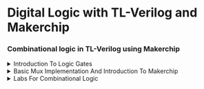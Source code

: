 # Digital Logic with TL-Verilog and Makerchip
### Combinational logic in TL-Verilog using Makerchip 

<details>
<summary>Introduction To Logic Gates</summary>

**Logic Gates**
![Screenshot from 2023-10-12 20-35-00](https://github.com/JBavitha/bavitha_riscv/assets/142578450/f47abbd6-0c83-4225-a175-fcf4f22f9003)

**Combinational Circuit**
![Screenshot from 2023-10-12 20-39-10](https://github.com/JBavitha/bavitha_riscv/assets/142578450/492f2cea-7577-45ab-9644-e0994e29fa87)


**Adder**
![Screenshot from 2023-10-12 20-40-23](https://github.com/JBavitha/bavitha_riscv/assets/142578450/46500938-769b-4f69-9b5a-01d73f17d305)

**Boolean Operators**
![Screenshot from 2023-10-12 20-51-08](https://github.com/JBavitha/bavitha_riscv/assets/142578450/c1a093fb-9cf5-41c3-803c-c42199f0b1b5)

</details>



<details>
<summary>Basic Mux Implementation And Introduction To Makerchip </summary>

**Mux**
![Screenshot from 2023-10-15 13-30-49](https://github.com/JBavitha/bavitha_riscv/assets/142578450/1abcea7b-12d8-401b-82d4-e1fe20c6de8a)

**Chaining Ternary Operator**
![Screenshot from 2023-10-15 13-48-31](https://github.com/JBavitha/bavitha_riscv/assets/142578450/498fe737-669b-437f-b4d1-045ce8eabcce)

**Makerchip**
![Screenshot from 2023-10-15 13-56-29](https://github.com/JBavitha/bavitha_riscv/assets/142578450/66879614-1a30-4065-9c92-aaa2310e37fd)

![Screenshot from 2023-10-15 14-24-42](https://github.com/JBavitha/bavitha_riscv/assets/142578450/5560388d-40f6-40a7-a46c-766997600188)



</details>

<details>

<summary>Labs For Combinational Logic </summary>

![Screenshot from 2023-10-15 14-39-03](https://github.com/JBavitha/bavitha_riscv/assets/142578450/dbe58180-2671-4add-9c31-066ff48e92d3)


- Inverter

![Screenshot from 2023-10-15 14-52-02](https://github.com/JBavitha/bavitha_riscv/assets/142578450/ac2acdb3-ebcf-48e6-8cf2-8bc4c142d1b4)

- AND gate

![image](https://github.com/JBavitha/bavitha_riscv/assets/142578450/fc2c9cfb-8ac4-48de-ad1e-1a75a98a32ab)

- Arithmetic Operations (using vectors)

![image](https://github.com/JBavitha/bavitha_riscv/assets/142578450/a5f52ed0-b73b-420a-b162-a16c80b02496)


</details>














